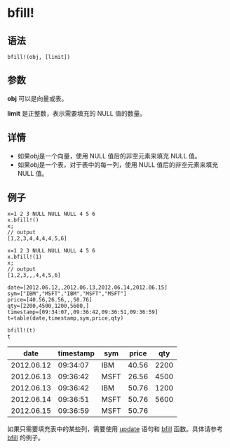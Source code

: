 # bfill!

## 语法

`bfill!(obj, [limit])`

## 参数

**obj** 可以是向量或表。

**limit** 是正整数，表示需要填充的 NULL 值的数量。

## 详情

* 如果*obj*是一个向量，使用 NULL 值后的非空元素来填充 NULL 值。
* 如果*obj*是一个表，对于表中的每一列，使用 NULL 值后的非空元素来填充 NULL 值。

## 例子

```
x=1 2 3 NULL NULL NULL 4 5 6
x.bfill!()
x;
// output
[1,2,3,4,4,4,4,5,6]

x=1 2 3 NULL NULL NULL 4 5 6
x.bfill!(1)
x;
// output
[1,2,3,,,4,4,5,6]

date=[2012.06.12,,2012.06.13,2012.06.14,2012.06.15]
sym=["IBM","MSFT","IBM","MSFT","MSFT"]
price=[40.56,26.56,,,50.76]
qty=[2200,4500,1200,5600,]
timestamp=[09:34:07,,09:36:42,09:36:51,09:36:59]
t=table(date,timestamp,sym,price,qty)

bfill!(t)
t
```

| date | timestamp | sym | price | qty |
| --- | --- | --- | --- | --- |
| 2012.06.12 | 09:34:07 | IBM | 40.56 | 2200 |
| 2012.06.13 | 09:36:42 | MSFT | 26.56 | 4500 |
| 2012.06.13 | 09:36:42 | IBM | 50.76 | 1200 |
| 2012.06.14 | 09:36:51 | MSFT | 50.76 | 5600 |
| 2012.06.15 | 09:36:59 | MSFT | 50.76 |  |

如果只需要填充表中的某些列，需要使用 [update](../../progr/sql/update.md) 语句和 [bfill](bfill.md) 函数。具体请参考 [bfill](bfill.md) 的例子。

